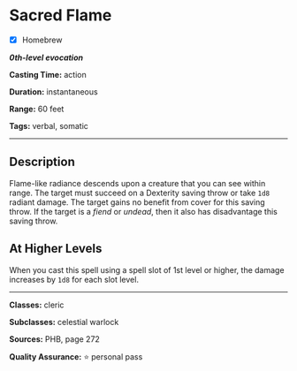 # Sacred Flame

- [x] Homebrew

***0th-level evocation***

**Casting Time:** action

**Duration:** instantaneous

**Range:** 60 feet

**Tags:** verbal, somatic

---

## Description
Flame-like radiance descends upon a creature that you can see within range. The target must succeed on a Dexterity saving throw or take `1d8` radiant damage. The target gains no benefit from cover for this saving throw. If the target is a *fiend* or *undead*, then it also has disadvantage this saving throw.

## At Higher Levels
When you cast this spell using a spell slot of 1st level or higher, the damage increases by `1d8` for each slot level.

---

**Classes:** cleric

**Subclasses:** celestial warlock

**Sources:** PHB, page 272

**Quality Assurance:** :star: personal pass
